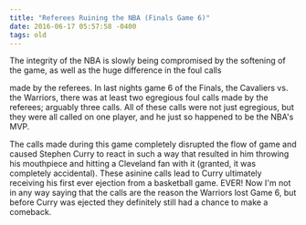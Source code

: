 ```yaml
---
title: "Referees Ruining the NBA (Finals Game 6)"
date: 2016-06-17 05:57:58 -0400
tags: old
---
```

The integrity of the NBA is slowly being compromised by the softening of the game,
as well as the huge difference in the foul calls
<!--sep-->
made by the referees. In last nights game 6 of the Finals, the Cavaliers vs. the Warriors, there was at least two egregious foul calls
made by the referees; arguably three calls. All of these calls were not just egregious, but they were all called on one player, and
he just so happened to be the NBA's MVP.

The calls made during this game completely disrupted the flow of game and caused Stephen Curry to react in such a way that
resulted in him throwing his mouthpiece and hitting a Cleveland fan with it (granted, it was completely accidental). These asinine
calls lead to Curry ultimately receiving his first ever ejection from a basketball game. EVER! Now I'm not in any way saying that the calls
are the reason the Warriors lost Game 6, but before Curry was ejected they definitely still had a chance to make a comeback.
